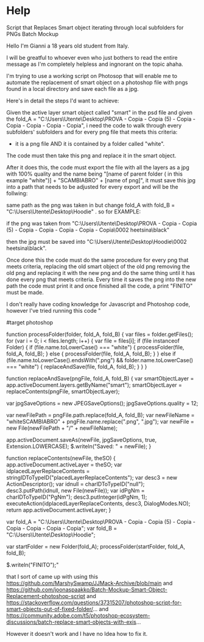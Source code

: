 # Help
Script that Replaces Smart object iterating through local subfolders for PNGs Batch Mockup

Hello I'm Gianni a 18 years old student from Italy.

I will be greatful to whoever even who just bothers to read the entire message as I'm completely helpless and ingnorant on the topic ahaha.

I'm trying to use a working script on Photosop that will enable me to automate the replacement of smart object on a photoshop file with pngs found in a local directory and save each file as a jpg.

Here's in detail the steps I'd want to achieve:

Given the active layer smart object called "smart" in the psd file and given the fold_A = "C:\Users\Utente\Desktop\PROVA - Copia - Copia (5) - Copia - Copia - Copia - Copia - Copia", i need the code to walk through every subfolders' subfolders and for every png file that meets this criteria:
- it is a png file AND it is contained by a folder called "white".

The code must then take this png and replace it in the smart object.

After it does this, the code must export the file with all the layers as a jpg with 100% quality and the name being "[name of parent folder ( in this example "white")] + "SCAMBIABRO" + [name of png]", it must save this jpg into a path that needs to be adjusted for every export and will be the follwing:

same path as the png was taken in but change fold_A with fold_B = "C:\Users\Utente\Desktop\Hoodie" . so for EXAMPLE:

if the png was taken from "C:\Users\Utente\Desktop\PROVA - Copia - Copia (5) - Copia - Copia - Copia - Copia - Copia\0002 heetsina\black"

then the jpg must be saved into "C:\Users\Utente\Desktop\Hoodie\0002 heetsina\black".

Once done this the code must do the same procedure for every png that meets criteria, replacing the old smart object of the old png removing the old png and replacing it with the new png and do the same thing until it has done every png that meets criteria. Every time it saves the png into the new path the code must print it and once finished all the code, a print "FINITO" must be made.

I don't really have coding knowledge for Javascript and Photoshop code, however I've tried running this code "

#target photoshop

function processFolder(folder, fold_A, fold_B) {
var files = folder.getFiles();
for (var i = 0; i < files.length; i++) {
var file = files[i];
if (file instanceof Folder) {
if (file.name.toLowerCase() === "white") {
processFolder(file, fold_A, fold_B);
} else {
processFolder(file, fold_A, fold_B);
}
} else if (file.name.toLowerCase().endsWith(".png") && folder.name.toLowerCase() === "white") {
replaceAndSave(file, fold_A, fold_B);
}
}
}

function replaceAndSave(pngFile, fold_A, fold_B) {
var smartObjectLayer = app.activeDocument.layers.getByName("smart");
smartObjectLayer = replaceContents(pngFile, smartObjectLayer);

var jpgSaveOptions = new JPEGSaveOptions();
jpgSaveOptions.quality = 12;

var newFilePath = pngFile.path.replace(fold_A, fold_B);
var newFileName = "whiteSCAMBIABRO" + pngFile.name.replace(".png", ".jpg");
var newFile = new File(newFilePath + "/" + newFileName);

app.activeDocument.saveAs(newFile, jpgSaveOptions, true, Extension.LOWERCASE);
$.writeln("Saved: " + newFile);
}

function replaceContents(newFile, theSO) {
app.activeDocument.activeLayer = theSO;
var idplacedLayerReplaceContents = stringIDToTypeID("placedLayerReplaceContents");
var desc3 = new ActionDescriptor();
var idnull = charIDToTypeID("null");
desc3.putPath(idnull, new File(newFile));
var idPgNm = charIDToTypeID("PgNm");
desc3.putInteger(idPgNm, 1);
executeAction(idplacedLayerReplaceContents, desc3, DialogModes.NO);
return app.activeDocument.activeLayer;
}

var fold_A = "C:\\Users\\Utente\\Desktop\\PROVA - Copia - Copia (5) - Copia - Copia - Copia - Copia - Copia";
var fold_B = "C:\\Users\\Utente\\Desktop\\Hoodie";

var startFolder = new Folder(fold_A);
processFolder(startFolder, fold_A, fold_B);

$.writeln("FINITO");"

that I sort of came up with using this https://github.com/MarshySwamp/JJMack-Archive/blob/main and https://github.com/joonaspaakko/Batch-Mockup-Smart-Object-Replacement-photoshop-script and https://stackoverflow.com/questions/37315207/photoshop-script-for-smart-objects-out-of-fixed-folder/... and https://community.adobe.com/t5/photoshop-ecosystem-discussions/batch-replace-smart-objects-with-exis...

However it doesn't work and I have no Idea how to fix it.
